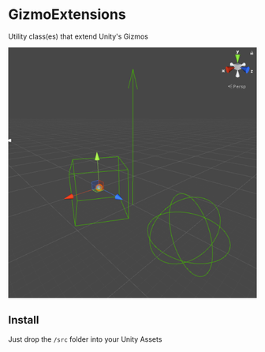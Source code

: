 # GizmoExtensions
Utility class(es) that extend Unity's Gizmos

![](gizmos.png)


## Install
Just drop the `/src` folder into your Unity Assets
